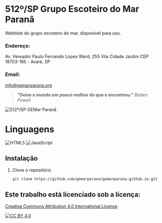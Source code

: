 # 512º/SP Grupo Escoteiro do Mar Paranã
Webtiste do grupo escoteiro do mar, disponível para uso.

### Endereço:
Av. Vereador Paulo Fernando Lopes Ward, 255 Vila Cidade Jardim CEP 18703-185 - Avaré, SP

### Email:
info@gemarparana.org

> **"Deixe o mundo um pouco melhor do que o encontrou."** _Baden Powell_

![512º/SP GEMar Paranã](https://img.shields.io/badge/Escoteiros_do_Brasil-512º/SP_GEMar_Paranã-blue "512º/SP GEMar Paranã")


# Linguagens
![HTML5](https://img.shields.io/badge/html5-%23E34F26.svg?style=for-the-badge&logo=html5&logoColor=white)
![JavaScript](https://img.shields.io/badge/javascript-%23323330.svg?style=for-the-badge&logo=javascript&logoColor=%23F7DF1E)


## Instalação

1. Clone o repositório
   ```sh
   git clone https://github.com/gemarparana/gemarparana.github.io.git
   

## Este trabalho está licenciado sob a licença:
[Creative Commons Attribution 4.0 International License][cc-by].

[![CC BY 4.0][cc-by-image]][cc-by]

[cc-by]: http://creativecommons.org/licenses/by/4.0/
[cc-by-image]: https://i.creativecommons.org/l/by/4.0/88x31.png
[cc-by-shield]: https://img.shields.io/badge/License-CC%20BY%204.0-lightgrey.svg
